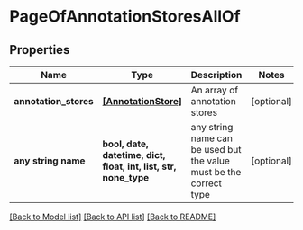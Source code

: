 # PageOfAnnotationStoresAllOf


## Properties
Name | Type | Description | Notes
------------ | ------------- | ------------- | -------------
**annotation_stores** | [**[AnnotationStore]**](AnnotationStore.md) | An array of annotation stores | [optional] 
**any string name** | **bool, date, datetime, dict, float, int, list, str, none_type** | any string name can be used but the value must be the correct type | [optional]

[[Back to Model list]](../README.md#documentation-for-models) [[Back to API list]](../README.md#documentation-for-api-endpoints) [[Back to README]](../README.md)


